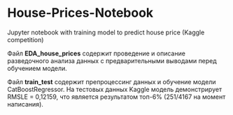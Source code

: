 # House-Prices-Notebook
Jupyter notebook with training model to predict house price
(Kaggle competition)

Файл __EDA_house_prices__ содержит проведение и описание разведочного анализа данных с предварительными выводами перед обучением модели.

Файл __train_test__ содержит препроцессинг данных и обучение модели CatBoostRegressor.
На тестовых данных Kaggle модель демонстрирует RMSLE = 0,12159, что является результатом топ-6% (251/4167 на момент написания).
